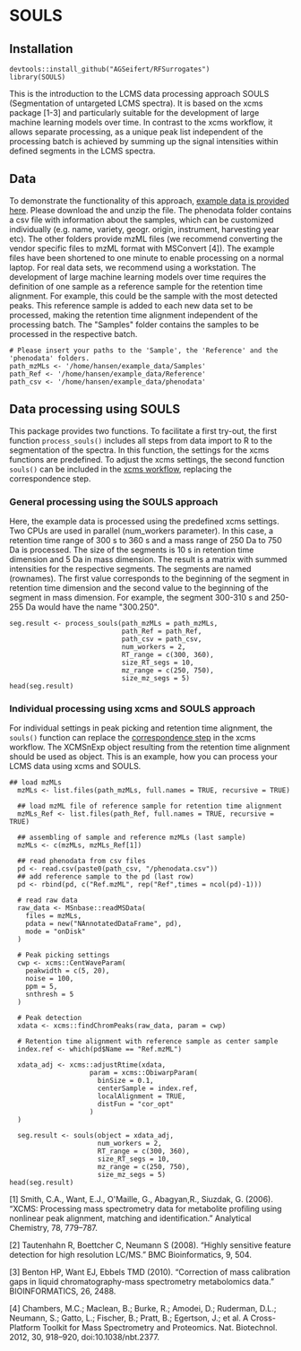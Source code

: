 # SOULS
## Installation
```{r setup}
devtools::install_github("AGSeifert/RFSurrogates")
library(SOULS)
```

This is the introduction to the LCMS data processing approach SOULS (Segmentation of untargeted LCMS spectra). It is based on the xcms package [1-3] and particularly suitable for the development of large machine learning models over time. In contrast to the xcms workflow, it allows separate processing, as a unique peak list independent of the processing batch is achieved by summing up the signal intensities within defined segments in the LCMS spectra. 


## Data
To demonstrate the functionality of this approach, [example data is provided here](https://www.fdr.uni-hamburg.de/record/13535).
Please download the and unzip the file. The phenodata folder contains a csv file with information about the samples, which can be customized individually (e.g. name, variety, geogr. origin, instrument, harvesting year etc). The other folders provide mzML files (we recommend converting the vendor specific files to mzML format with MSConvert [4]). The example files have been shortened to one minute to enable processing on a normal laptop. For real data sets, we recommend using a workstation. The development of large machine learning models over time requires the definition of one sample as a reference sample for the retention time alignment. For example, this could be the sample with the most detected peaks. This reference sample is added to each new data set to be processed, making the retention time alignment independent of the processing batch. The "Samples" folder contains the samples to be processed in the respective batch.

```{r}
# Please insert your paths to the 'Sample', the 'Reference' and the 'phenodata' folders.
path_mzMLs <- '/home/hansen/example_data/Samples'
path_Ref <- '/home/hansen/example_data/Reference'
path_csv <- '/home/hansen/example_data/phenodata'

```

## Data processing using SOULS
This package provides two functions. To facilitate a first try-out, the first function `process_souls()` includes all steps from data import to R to the segmentation of the spectra. In this function, the settings for the xcms functions are predefined. To adjust the xcms settings, the second function `souls()` can be included in the [xcms workflow](https://bioconductor.org/packages/release/bioc/vignettes/xcms/inst/doc/xcms.html), replacing the correspondence step. 

### General processing using the SOULS approach
Here, the example data is processed using the predefined xcms settings. Two CPUs are used in parallel (num_workers parameter). In this case, a retention time range of 300 s to 360 s and a mass range of 250 Da to 750 Da is processed. The size of the segments is 10 s in retention time dimension and 5 Da in mass dimension. The result is a matrix with summed intensities for the respective segments. The segments are named (rownames). The first value corresponds to the beginning of the segment in retention time dimension and the second value to the beginning of the segment in mass dimension. For example, the segment 300-310 s and 250-255 Da would have the name "300.250". 

```{r , warning=FALSE}
seg.result <- process_souls(path_mzMLs = path_mzMLs, 
                            path_Ref = path_Ref, 
                            path_csv = path_csv,
                            num_workers = 2,
                            RT_range = c(300, 360),
                            size_RT_segs = 10,
                            mz_range = c(250, 750),
                            size_mz_segs = 5)
head(seg.result)
```

### Individual processing using xcms and SOULS approach
For individual settings in peak picking and retention time alignment, the `souls()` function can replace the [correspondence step](https://bioconductor.org/packages/release/bioc/vignettes/xcms/inst/doc/xcms.html#25_Correspondence) in the xcms workflow. The XCMSnExp object resulting from the retention time alignment should be used as object. This is an example, how you can process your LCMS data using xcms and SOULS.

```{r , warning=FALSE}
## load mzMLs
  mzMLs <- list.files(path_mzMLs, full.names = TRUE, recursive = TRUE)

  ## load mzML file of reference sample for retention time alignment
  mzMLs_Ref <- list.files(path_Ref, full.names = TRUE, recursive = TRUE)

  ## assembling of sample and reference mzMLs (last sample)
  mzMLs <- c(mzMLs, mzMLs_Ref[1])

  ## read phenodata from csv files
  pd <- read.csv(paste0(path_csv, "/phenodata.csv"))
  ## add reference sample to the pd (last row)
  pd <- rbind(pd, c("Ref.mzML", rep("Ref",times = ncol(pd)-1)))

  # read raw data
  raw_data <- MSnbase::readMSData(
    files = mzMLs,
    pdata = new("NAnnotatedDataFrame", pd),
    mode = "onDisk"
  )

  # Peak picking settings
  cwp <- xcms::CentWaveParam(
    peakwidth = c(5, 20),
    noise = 100,
    ppm = 5,
    snthresh = 5
  )

  # Peak detection
  xdata <- xcms::findChromPeaks(raw_data, param = cwp)

  # Retention time alignment with reference sample as center sample
  index.ref <- which(pd$Name == "Ref.mzML")

  xdata_adj <- xcms::adjustRtime(xdata,
                    param = xcms::ObiwarpParam(
                      binSize = 0.1,
                      centerSample = index.ref,
                      localAlignment = TRUE,
                      distFun = "cor_opt"
                    )
  )
  
  seg.result <- souls(object = xdata_adj,
                      num_workers = 2,
                      RT_range = c(300, 360),
                      size_RT_segs = 10,
                      mz_range = c(250, 750),
                      size_mz_segs = 5)
head(seg.result)
```

[1] Smith, C.A., Want, E.J., O'Maille, G., Abagyan,R., Siuzdak, G. (2006). “XCMS: Processing mass spectrometry data for metabolite profiling using nonlinear peak alignment, matching and identification.” Analytical Chemistry, 78, 779–787.

[2] Tautenhahn R, Boettcher C, Neumann S (2008). “Highly sensitive feature detection for high resolution LC/MS.” BMC Bioinformatics, 9, 504.

[3] Benton HP, Want EJ, Ebbels TMD (2010). “Correction of mass calibration gaps in liquid chromatography-mass spectrometry metabolomics data.” BIOINFORMATICS, 26, 2488.

[4] Chambers, M.C.; Maclean, B.; Burke, R.; Amodei, D.; Ruderman, D.L.; Neumann, S.; Gatto, L.; Fischer, B.; Pratt, B.; Egertson, J.; et al. A Cross-Platform Toolkit for Mass Spectrometry and Proteomics. Nat. Biotechnol. 2012, 30, 918–920, doi:10.1038/nbt.2377.
